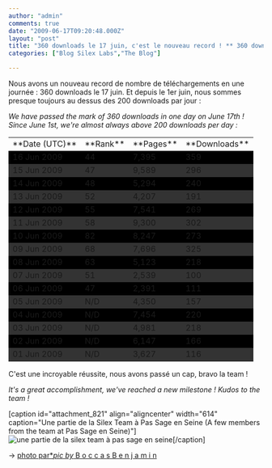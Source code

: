 ```yaml
---
author: "admin"
comments: true
date: "2009-06-17T09:20:48.000Z"
layout: "post"
title: "360 downloads le 17 juin, c'est le nouveau record ! ** 360 downloads : a new record !"
categories: ["Blog Silex Labs","The Blog"]

---
```

Nous avons un nouveau record de nombre de téléchargements en une journée : 360 downloads le 17 juin. Et depuis le 1er juin, nous sommes presque toujours au dessus des 200 downloads par jour :

_We have passed the mark of 360 downloads in one day on June 17th ! Since June 1st, we're almost always above 200 downloads per day :_
<table cellpadding="0" cellspacing="1" border="0" width="100%" >
<tbody >
<tr >

<td >**Date (UTC)**
</td>

<td >**Rank**
</td>

<td >**Pages**
</td>

<td >**Downloads**
</td>
</tr>
<tr bgcolor="#000000" >

<td >16 Jun 2009
</td>

<td >44
</td>

<td >7,395
</td>

<td >359
</td>
</tr>
<tr bgcolor="#333333" >

<td >15 Jun 2009
</td>

<td >47
</td>

<td >9,589
</td>

<td >296
</td>
</tr>
<tr bgcolor="#000000" >

<td >14 Jun 2009
</td>

<td >48
</td>

<td >5,294
</td>

<td >240
</td>
</tr>
<tr bgcolor="#333333" >

<td >13 Jun 2009
</td>

<td >52
</td>

<td >4,207
</td>

<td >191
</td>
</tr>
<tr bgcolor="#000000" >

<td >12 Jun 2009
</td>

<td >55
</td>

<td >7,541
</td>

<td >269
</td>
</tr>
<tr bgcolor="#333333" >

<td >11 Jun 2009
</td>

<td >58
</td>

<td >9,300
</td>

<td >302
</td>
</tr>
<tr bgcolor="#000000" >

<td >10 Jun 2009
</td>

<td >82
</td>

<td >8,247
</td>

<td >273
</td>
</tr>
<tr bgcolor="#333333" >

<td >09 Jun 2009
</td>

<td >68
</td>

<td >7,696
</td>

<td >325
</td>
</tr>
<tr bgcolor="#000000" >

<td >08 Jun 2009
</td>

<td >63
</td>

<td >5,123
</td>

<td >218
</td>
</tr>
<tr bgcolor="#333333" >

<td >07 Jun 2009
</td>

<td >51
</td>

<td >2,539
</td>

<td >100
</td>
</tr>
<tr bgcolor="#000000" >

<td >06 Jun 2009
</td>

<td >47
</td>

<td >2,391
</td>

<td >111
</td>
</tr>
<tr bgcolor="#333333" >

<td >05 Jun 2009
</td>

<td >N/D
</td>

<td >4,350
</td>

<td >157
</td>
</tr>
<tr bgcolor="#000000" >

<td >04 Jun 2009
</td>

<td >N/D
</td>

<td >7,454
</td>

<td >220
</td>
</tr>
<tr bgcolor="#333333" >

<td >03 Jun 2009
</td>

<td >N/D
</td>

<td >4,981
</td>

<td >218
</td>
</tr>
<tr bgcolor="#000000" >

<td >02 Jun 2009
</td>

<td >N/D
</td>

<td >6,147
</td>

<td >166
</td>
</tr>
<tr bgcolor="#333333" >

<td >01 Jun 2009
</td>

<td >N/D
</td>

<td >3,627
</td>

<td >116
</td>
</tr>
</tbody></table>
C'est une incroyable réussite, nous avons passé un cap, bravo la team !

_It's a great accomplishment, we've reached a new milestone ! Kudos to the team !_

[caption id="attachment_821" align="aligncenter" width="614" caption="Une partie de la Silex Team à Pas Sage en Seine (A few members from the team at Pas Sage en Seine)"]![une partie de la silex team à pas sage en seine](https://www.silexlabs.org/wp-content/uploads/2009/06/6-1024x682.jpg)[/caption]


-> [photo par*_pic by_ B o c c a s B e n j a m i n](http://benjaminboccas.com)



